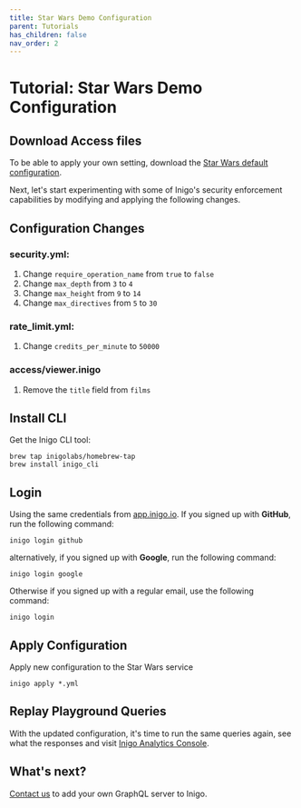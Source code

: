 ```yaml
---
title: Star Wars Demo Configuration
parent: Tutorials
has_children: false
nav_order: 2
---
```


# Tutorial: Star Wars Demo Configuration

## Download Access files

To be able to apply your own setting, download the [Star Wars default configuration](/assets/files/starwars_default_config.zip).

Next, let's start experimenting with some of Inigo's security enforcement capabilities by modifying and applying the following changes.

## Configuration Changes

### security.yml:
1. Change `require_operation_name` from `true` to `false`
2. Change `max_depth` from `3` to `4`
3. Change `max_height` from `9` to `14`
4. Change `max_directives` from `5` to `30`

### rate_limit.yml:
1. Change `credits_per_minute` to `50000`

### access/viewer.inigo
1. Remove the `title` field from `films`

## Install CLI

Get the Inigo CLI tool:
```shell
brew tap inigolabs/homebrew-tap
brew install inigo_cli
```

## Login
Using the same credentials from <a href="https://app.inigo.io" target="_blank">app.inigo.io</a>. If you signed up with **GitHub**, run the following command:
```shell
inigo login github
```
alternatively, if you signed up with **Google**, run the following command:
```shell
inigo login google
````
Otherwise if you signed up with a regular email, use the following command:
```shell
inigo login
```

## Apply Configuration
Apply new configuration to the Star Wars service
```shell
inigo apply *.yml
```

## Replay Playground Queries
With the updated configuration, it's time to run the same queries again, see what the responses and visit <a href="https://app.inigo.io" target="_blank">Inigo Analytics Console</a>.


## What's next?
<a href="https://slack.inigo.io" target="_blank">Contact us</a> to add your own GraphQL server to Inigo.


